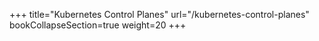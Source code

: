 +++
title="Kubernetes Control Planes"
url="/kubernetes-control-planes"
bookCollapseSection=true
weight=20
+++